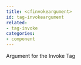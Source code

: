 ```yaml
---
title: <cfinvokeargument>
id: tag-invokeargument
related:
- tag-invoke
categories:
- component
---
```


Argument for the Invoke Tag
